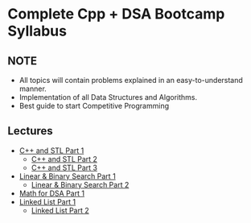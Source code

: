 # Complete Cpp + DSA Bootcamp Syllabus

## NOTE
- All topics will contain problems explained in an easy-to-understand manner.
- Implementation of all Data Structures and Algorithms.
- Best guide to start Competitive Programming

## Lectures

- [C++ and STL Part 1](https://mega.nz/file/JjAnXaBB#6xpui6otknyGnhepMA3GFejvOT_7nlAVBcC4x_ZcRJs)
  - [C++ and STL Part 2](https://mega.nz/file/R2gW1JSJ#Y7louN5kf3P18KtKSQ4IgiFe0U_LY-T1Lj2pRxD3Xec)
  - [C++ and STL Part 3](https://mega.nz/file/A75mDCyT#1iQxJq-iTrCIvp0uOEIVwQx_PcXmxorloJ9P6e0RtlY)
- [Linear & Binary Search Part 1](https://www.youtube.com/watch?v=yTN9bq1ljKU)
  - [Linear & Binary Search Part 2](https://www.youtube.com/watch?v=KJ1PO1yWxQY)
- [Math for DSA Part 1](https://www.youtube.com/watch?v=vwCWJ2ebn_E)
- [Linked List Part 1](https://www.youtube.com/watch?v=rjh0Zven_Dw)
  - [Linked List Part 2](https://www.youtube.com/watch?v=RSTRlxVN-0w)
